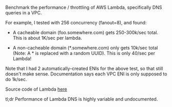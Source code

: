 Benchmark the performance / throttling of AWS Lambda,
specifically DNS queries in a VPC.

For example, I tested with 256 concurrency (fanout=8), and found:

  * A cacheable domain (foo.somewhere.com) gets 250-300k/sec total.  This is about 1K/sec per lambda.

  * A non-cacheable domain (\*.somewhere.com) only gets 10k/sec total (Note: A \* is replaced with a random UUID).
    This is only 40/sec per Lambda!

Note that I had 2 automatically-created ENIs for the above test, so that still
doesn't make sense.  Documentation says each VPC ENI is only supposed to do 1k/sec.

Source code of Lambda [here](lambda/main.py)

tl;dr Performance of Lambda DNS is highly variable and undocumented.
